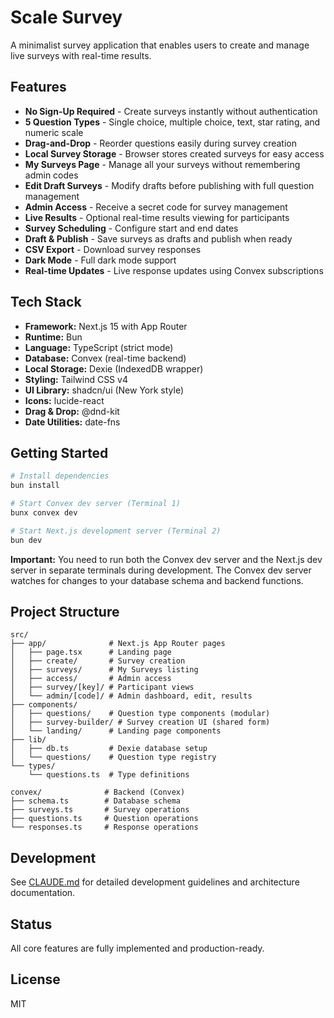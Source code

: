 # Scale Survey

A minimalist survey application that enables users to create and manage live surveys with real-time results.

## Features

- **No Sign-Up Required** - Create surveys instantly without authentication
- **5 Question Types** - Single choice, multiple choice, text, star rating, and numeric scale
- **Drag-and-Drop** - Reorder questions easily during survey creation
- **Local Survey Storage** - Browser stores created surveys for easy access
- **My Surveys Page** - Manage all your surveys without remembering admin codes
- **Edit Draft Surveys** - Modify drafts before publishing with full question management
- **Admin Access** - Receive a secret code for survey management
- **Live Results** - Optional real-time results viewing for participants
- **Survey Scheduling** - Configure start and end dates
- **Draft & Publish** - Save surveys as drafts and publish when ready
- **CSV Export** - Download survey responses
- **Dark Mode** - Full dark mode support
- **Real-time Updates** - Live response updates using Convex subscriptions

## Tech Stack

- **Framework:** Next.js 15 with App Router
- **Runtime:** Bun
- **Language:** TypeScript (strict mode)
- **Database:** Convex (real-time backend)
- **Local Storage:** Dexie (IndexedDB wrapper)
- **Styling:** Tailwind CSS v4
- **UI Library:** shadcn/ui (New York style)
- **Icons:** lucide-react
- **Drag & Drop:** @dnd-kit
- **Date Utilities:** date-fns

## Getting Started

```bash
# Install dependencies
bun install

# Start Convex dev server (Terminal 1)
bunx convex dev

# Start Next.js development server (Terminal 2)
bun dev
```

**Important:** You need to run both the Convex dev server and the Next.js dev server in separate terminals during development. The Convex dev server watches for changes to your database schema and backend functions.

## Project Structure

```
src/
├── app/              # Next.js App Router pages
│   ├── page.tsx      # Landing page
│   ├── create/       # Survey creation
│   ├── surveys/      # My Surveys listing
│   ├── access/       # Admin access
│   ├── survey/[key]/ # Participant views
│   └── admin/[code]/ # Admin dashboard, edit, results
├── components/
│   ├── questions/    # Question type components (modular)
│   ├── survey-builder/ # Survey creation UI (shared form)
│   └── landing/      # Landing page components
├── lib/
│   ├── db.ts         # Dexie database setup
│   └── questions/    # Question type registry
└── types/
    └── questions.ts  # Type definitions

convex/              # Backend (Convex)
├── schema.ts        # Database schema
├── surveys.ts       # Survey operations
├── questions.ts     # Question operations
└── responses.ts     # Response operations
```

## Development

See [CLAUDE.md](./CLAUDE.md) for detailed development guidelines and architecture documentation.

## Status

All core features are fully implemented and production-ready.

## License

MIT
